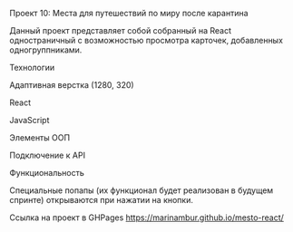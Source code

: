 Проект 10: Места для путешествий по миру после карантина

Данный проект представляет собой собранный на React одностраничный с возможностью просмотра карточек, добавленных одногруппниками.

Технологии

Адаптивная верстка (1280, 320)

React

JavaScript

Элементы ООП

Подключение к API

Функциональность

Специальные попапы (их функционал будет реализован в будущем спринте) открываются при нажатии на кнопки.


Ссылка на проект в GHPages https://marinambur.github.io/mesto-react/